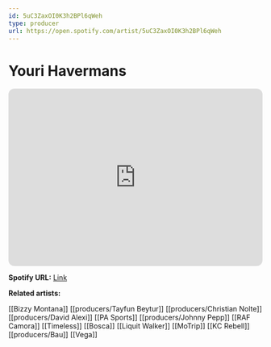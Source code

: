 ```yaml
---
id: 5uC3ZaxOI0K3h2BPl6qWeh
type: producer
url: https://open.spotify.com/artist/5uC3ZaxOI0K3h2BPl6qWeh
---
```

# Youri Havermans

<iframe style="border-radius:12px" src="https://open.spotify.com/embed/artist/5uC3ZaxOI0K3h2BPl6qWeh" width="100%" height="352" frameBorder="0" allowfullscreen="" allow="autoplay; clipboard-write; encrypted-media; fullscreen; picture-in-picture" loading="lazy"></iframe>

**Spotify URL:** [Link](https://open.spotify.com/artist/5uC3ZaxOI0K3h2BPl6qWeh)

**Related artists:**

[[Bizzy Montana]]
[[producers/Tayfun Beytur]]
[[producers/Christian Nolte]]
[[producers/David Alexi]]
[[PA Sports]]
[[producers/Johnny Pepp]]
[[RAF Camora]]
[[Timeless]]
[[Bosca]]
[[Liquit Walker]]
[[MoTrip]]
[[KC Rebell]]
[[producers/Bau]]
[[Vega]]
